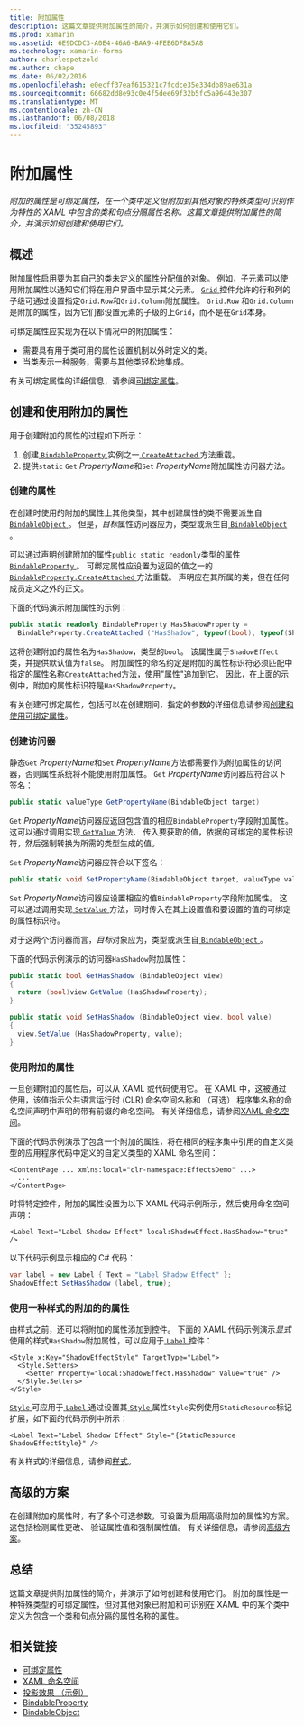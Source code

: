 ```yaml
---
title: 附加属性
description: 这篇文章提供附加属性的简介，并演示如何创建和使用它们。
ms.prod: xamarin
ms.assetid: 6E9DCDC3-A0E4-46A6-BAA9-4FEB6DF8A5A8
ms.technology: xamarin-forms
author: charlespetzold
ms.author: chape
ms.date: 06/02/2016
ms.openlocfilehash: e0ecff37eaf615321c7fcdce35e334db89ae631a
ms.sourcegitcommit: 66682dd8e93c0e4f5dee69f32b5fc5a96443e307
ms.translationtype: MT
ms.contentlocale: zh-CN
ms.lasthandoff: 06/08/2018
ms.locfileid: "35245893"
---
```

# <a name="attached-properties"></a>附加属性

_附加的属性是可绑定属性，在一个类中定义但附加到其他对象的特殊类型可识别作为特性的 XAML 中包含的类和句点分隔属性名称。这篇文章提供附加属性的简介，并演示如何创建和使用它们。_

## <a name="overview"></a>概述

附加属性启用要为其自己的类未定义的属性分配值的对象。 例如，子元素可以使用附加属性以通知它们将在用户界面中显示其父元素。 [ `Grid` ](https://developer.xamarin.com/api/type/Xamarin.Forms.Grid/)控件允许的行和列的子级可通过设置指定`Grid.Row`和`Grid.Column`附加属性。 `Grid.Row` 和`Grid.Column`是附加的属性，因为它们都设置元素的子级的上`Grid`，而不是在`Grid`本身。

可绑定属性应实现为在以下情况中的附加属性：

- 需要具有用于类可用的属性设置机制以外时定义的类。
- 当类表示一种服务，需要与其他类轻松地集成。

有关可绑定属性的详细信息，请参阅[可绑定属性](~/xamarin-forms/xaml/bindable-properties.md)。

## <a name="creating-and-consuming-an-attached-property"></a>创建和使用附加的属性

用于创建附加的属性的过程如下所示：

1. 创建[ `BindableProperty` ](https://developer.xamarin.com/api/type/Xamarin.Forms.BindableProperty/)实例之一[ `CreateAttached` ](https://developer.xamarin.com/api/member/Xamarin.Forms.BindableProperty.CreateAttached/p/System.String/System.Type/System.Type/System.Object/Xamarin.Forms.BindingMode/Xamarin.Forms.BindableProperty+ValidateValueDelegate/Xamarin.Forms.BindableProperty+BindingPropertyChangedDelegate/Xamarin.Forms.BindableProperty+BindingPropertyChangingDelegate/Xamarin.Forms.BindableProperty+CoerceValueDelegate/Xamarin.Forms.BindableProperty+CreateDefaultValueDelegate/)方法重载。
1. 提供`static` `Get` *PropertyName*和`Set` *PropertyName*附加属性访问器方法。

### <a name="creating-a-property"></a>创建的属性

在创建时使用的附加的属性上其他类型，其中创建属性的类不需要派生自[ `BindableObject` ](https://developer.xamarin.com/api/type/Xamarin.Forms.BindableObject/)。 但是，*目标*属性访问器应为，类型或派生自[ `BindableObject` ](https://developer.xamarin.com/api/type/Xamarin.Forms.BindableObject/)。

可以通过声明创建附加的属性`public static readonly`类型的属性[ `BindableProperty` ](https://developer.xamarin.com/api/type/Xamarin.Forms.BindableProperty/)。 可绑定属性应设置为返回的值之一的[ `BindableProperty.CreateAttached` ](https://developer.xamarin.com/api/member/Xamarin.Forms.BindableProperty.CreateAttached/p/System.String/System.Type/System.Type/System.Object/Xamarin.Forms.BindingMode/Xamarin.Forms.BindableProperty+ValidateValueDelegate/Xamarin.Forms.BindableProperty+BindingPropertyChangedDelegate/Xamarin.Forms.BindableProperty+BindingPropertyChangingDelegate/Xamarin.Forms.BindableProperty+CoerceValueDelegate/Xamarin.Forms.BindableProperty+CreateDefaultValueDelegate/)方法重载。 声明应在其所属的类，但在任何成员定义之外的正文。

下面的代码演示附加属性的示例：

```csharp
public static readonly BindableProperty HasShadowProperty =
  BindableProperty.CreateAttached ("HasShadow", typeof(bool), typeof(ShadowEffect), false);
```

这将创建附加的属性名为`HasShadow`，类型的`bool`。 该属性属于`ShadowEffect`类，并提供默认值为`false`。 附加属性的命名约定是附加的属性标识符必须匹配中指定的属性名称`CreateAttached`方法，使用"属性"追加到它。 因此，在上面的示例中，附加的属性标识符是`HasShadowProperty`。

有关创建可绑定属性，包括可以在创建期间，指定的参数的详细信息请参阅[创建和使用可绑定属性](~/xamarin-forms/xaml/bindable-properties.md#consuming-bindable-property)。

### <a name="creating-accessors"></a>创建访问器

静态`Get` *PropertyName*和`Set` *PropertyName*方法都需要作为附加属性的访问器，否则属性系统将不能使用附加属性。 `Get` *PropertyName*访问器应符合以下签名：

```csharp
public static valueType GetPropertyName(BindableObject target)
```

`Get` *PropertyName*访问器应返回包含值的相应`BindableProperty`字段附加属性。 这可以通过调用实现[ `GetValue` ](https://developer.xamarin.com/api/member/Xamarin.Forms.BindableObject.GetValue/p/Xamarin.Forms.BindableProperty/)方法、 传入要获取的值，依据的可绑定的属性标识符，然后强制转换为所需的类型生成的值。

`Set` *PropertyName*访问器应符合以下签名：

```csharp
public static void SetPropertyName(BindableObject target, valueType value)
```

`Set` *PropertyName*访问器应设置相应的值`BindableProperty`字段附加属性。 这可以通过调用实现[ `SetValue` ](https://developer.xamarin.com/api/member/Xamarin.Forms.BindableObject.SetValue/p/Xamarin.Forms.BindableProperty/System.Object/)方法，同时传入在其上设置值和要设置的值的可绑定的属性标识符。

对于这两个访问器而言，*目标*对象应为，类型或派生自[ `BindableObject` ](https://developer.xamarin.com/api/type/Xamarin.Forms.BindableObject/)。

下面的代码示例演示的访问器`HasShadow`附加属性：

```csharp
public static bool GetHasShadow (BindableObject view)
{
  return (bool)view.GetValue (HasShadowProperty);
}

public static void SetHasShadow (BindableObject view, bool value)
{
  view.SetValue (HasShadowProperty, value);
}
```

### <a name="consuming-an-attached-property"></a>使用附加的属性

一旦创建附加的属性后，可以从 XAML 或代码使用它。 在 XAML 中，这被通过使用，该值指示公共语言运行时 (CLR) 命名空间名称和 （可选） 程序集名称的命名空间声明中声明的带有前缀的命名空间。 有关详细信息，请参阅[XAML 命名空间](~/xamarin-forms/xaml/namespaces.md)。

下面的代码示例演示了包含一个附加的属性，将在相同的程序集中引用的自定义类型的应用程序代码中定义的自定义类型的 XAML 命名空间：

```xaml
<ContentPage ... xmlns:local="clr-namespace:EffectsDemo" ...>
  ...
</ContentPage>
```

时将特定控件，附加的属性设置为以下 XAML 代码示例所示，然后使用命名空间声明：

```xaml
<Label Text="Label Shadow Effect" local:ShadowEffect.HasShadow="true" />
```

以下代码示例显示相应的 C# 代码：

```csharp
var label = new Label { Text = "Label Shadow Effect" };
ShadowEffect.SetHasShadow (label, true);
```

### <a name="consuming-an-attached-property-with-a-style"></a>使用一种样式的附加的的属性

由样式之前，还可以将附加的属性添加到控件。 下面的 XAML 代码示例演示*显式*使用的样式`HasShadow`附加属性，可以应用于[ `Label` ](https://developer.xamarin.com/api/type/Xamarin.Forms.Label/)控件：

```xaml
<Style x:Key="ShadowEffectStyle" TargetType="Label">
  <Style.Setters>
    <Setter Property="local:ShadowEffect.HasShadow" Value="true" />
  </Style.Setters>
</Style>
```

[ `Style` ](https://developer.xamarin.com/api/type/Xamarin.Forms.Style/)可应用于[ `Label` ](https://developer.xamarin.com/api/type/Xamarin.Forms.Label/)通过设置其[ `Style` ](https://developer.xamarin.com/api/property/Xamarin.Forms.VisualElement.Style/)属性`Style`实例使用`StaticResource`标记扩展，如下面的代码示例中所示：

```xaml
<Label Text="Label Shadow Effect" Style="{StaticResource ShadowEffectStyle}" />
```

有关样式的详细信息，请参阅[样式](~/xamarin-forms/user-interface/styles/index.md)。

## <a name="advanced-scenarios"></a>高级的方案

在创建附加的属性时，有了多个可选参数，可设置为启用高级附加的属性的方案。 这包括检测属性更改、 验证属性值和强制属性值。 有关详细信息，请参阅[高级方案](~/xamarin-forms/xaml/bindable-properties.md#advanced)。

## <a name="summary"></a>总结

这篇文章提供附加属性的简介，并演示了如何创建和使用它们。 附加的属性是一种特殊类型的可绑定属性，但对其他对象已附加和可识别在 XAML 中的某个类中定义为包含一个类和句点分隔的属性名称的属性。


## <a name="related-links"></a>相关链接

- [可绑定属性](~/xamarin-forms/xaml/bindable-properties.md)
- [XAML 命名空间](~/xamarin-forms/xaml/namespaces.md)
- [投影效果 （示例）](https://developer.xamarin.com/samples/xamarin-forms/effects/shadoweffect/)
- [BindableProperty](https://developer.xamarin.com/api/type/Xamarin.Forms.BindableProperty/)
- [BindableObject](https://developer.xamarin.com/api/type/Xamarin.Forms.BindableObject/)
